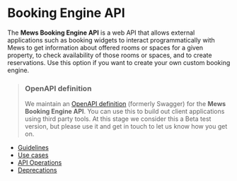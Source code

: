# Booking Engine API

The __Mews Booking Engine API__ is a web API that allows external applications such as booking widgets to interact programmatically with Mews to get information about offered rooms or spaces for a given property, to check availability of those rooms or spaces, and to create reservations.
Use this option if you want to create your own custom booking engine.

> ### OpenAPI definition
> We maintain an [OpenAPI definition](https://api.mews.com/swagger/distributor/swagger.json) (formerly Swagger) for the __Mews Booking Engine API__. You can use this to build out client applications using third party tools.
> At this stage we consider this a Beta test version, but please use it and get in touch to let us know how you get on.

* [Guidelines](guidelines/README.md)
* [Use cases](use-cases/README.md)
* [API Operations](operations/README.md)
* [Deprecations](deprecations/README.md)
